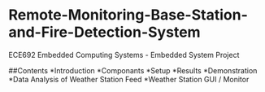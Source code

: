 # Remote-Monitoring-Base-Station-and-Fire-Detection-System
ECE692 Embedded Computing Systems - Embedded System Project

##Contents
*Introduction
*Componants
*Setup
*Results
*Demonstration
*Data Analysis of Weather Station Feed
*Weather Station GUI / Monitor


